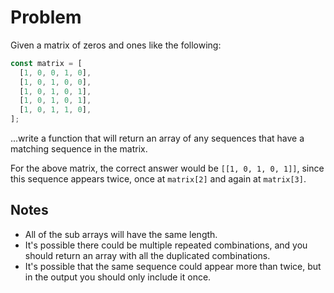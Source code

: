 # Problem

Given a matrix of zeros and ones like the following:

```js
const matrix = [
  [1, 0, 0, 1, 0],
  [1, 0, 1, 0, 0],
  [1, 0, 1, 0, 1],
  [1, 0, 1, 0, 1],
  [1, 0, 1, 1, 0],
];
```

...write a function that will return an array of any sequences that have a matching sequence in the matrix.

For the above matrix, the correct answer would be `[[1, 0, 1, 0, 1]]`, since this sequence appears twice, once at `matrix[2]` and again at `matrix[3]`.

## Notes

- All of the sub arrays will have the same length.
- It's possible there could be multiple repeated combinations, and you should return an array with all the duplicated combinations.
- It's possible that the same sequence could appear more than twice, but in the output you should only include it once.
